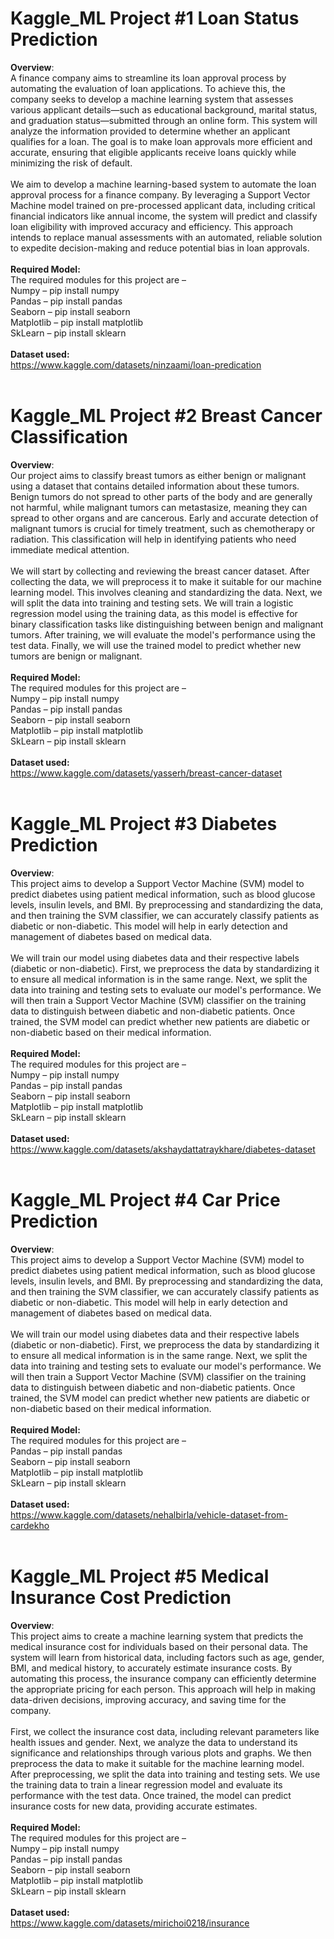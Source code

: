 # Kaggle_ML Project #1 Loan Status Prediction

**Overview**:<br>
A finance company aims to streamline its loan approval process by automating the evaluation of loan applications. To achieve this, the company seeks to develop a machine learning system that assesses various applicant details—such as educational background, marital status, and graduation status—submitted through an online form. This system will analyze the information provided to determine whether an applicant qualifies for a loan. The goal is to make loan approvals more efficient and accurate, ensuring that eligible applicants receive loans quickly while minimizing the risk of default.<br>
<br>
We aim to develop a machine learning-based system to automate the loan approval process for a finance company. By leveraging a Support Vector Machine model trained on pre-processed applicant data, including critical financial indicators like annual income, the system will predict and classify loan eligibility with improved accuracy and efficiency. This approach intends to replace manual assessments with an automated, reliable solution to expedite decision-making and reduce potential bias in loan approvals.
<br><br>
**Required Model:**<br>
The required modules for this project are –<br>
Numpy – pip install numpy<br>
Pandas – pip install pandas<br>
Seaborn – pip install seaborn<br>
Matplotlib – pip install matplotlib<br>
SkLearn – pip install sklearn
<br><br>
**Dataset used:**<br>
https://www.kaggle.com/datasets/ninzaami/loan-predication
<br><br>

# Kaggle_ML Project #2 Breast Cancer Classification

**Overview**:<br>
Our project aims to classify breast tumors as either benign or malignant using a dataset that contains detailed information about these tumors. Benign tumors do not spread to other parts of the body and are generally not harmful, while malignant tumors can metastasize, meaning they can spread to other organs and are cancerous. Early and accurate detection of malignant tumors is crucial for timely treatment, such as chemotherapy or radiation. This classification will help in identifying patients who need immediate medical attention.<br>
<br>
We will start by collecting and reviewing the breast cancer dataset. After collecting the data, we will preprocess it to make it suitable for our machine learning model. This involves cleaning and standardizing the data. Next, we will split the data into training and testing sets. We will train a logistic regression model using the training data, as this model is effective for binary classification tasks like distinguishing between benign and malignant tumors. After training, we will evaluate the model's performance using the test data. Finally, we will use the trained model to predict whether new tumors are benign or malignant.
<br><br>
**Required Model:**<br>
The required modules for this project are –<br>
Numpy – pip install numpy<br>
Pandas – pip install pandas<br>
Seaborn – pip install seaborn<br>
Matplotlib – pip install matplotlib<br>
SkLearn – pip install sklearn<br>
<br>
**Dataset used:**<br>
https://www.kaggle.com/datasets/yasserh/breast-cancer-dataset<br>
<br>
# Kaggle_ML Project #3 Diabetes Prediction

**Overview**:<br>
This project aims to develop a Support Vector Machine (SVM) model to predict diabetes using patient medical information, such as blood glucose levels, insulin levels, and BMI. By preprocessing and standardizing the data, and then training the SVM classifier, we can accurately classify patients as diabetic or non-diabetic. This model will help in early detection and management of diabetes based on medical data.<br>
<br>
We will train our model using diabetes data and their respective labels (diabetic or non-diabetic). First, we preprocess the data by standardizing it to ensure all medical information is in the same range. Next, we split the data into training and testing sets to evaluate our model's performance. We will then train a Support Vector Machine (SVM) classifier on the training data to distinguish between diabetic and non-diabetic patients. Once trained, the SVM model can predict whether new patients are diabetic or non-diabetic based on their medical information.
<br><br>
**Required Model:**<br>
The required modules for this project are –<br>
Numpy – pip install numpy<br>
Pandas – pip install pandas<br>
Seaborn – pip install seaborn<br>
Matplotlib – pip install matplotlib<br>
SkLearn – pip install sklearn<br>
<br>
**Dataset used:**<br>
https://www.kaggle.com/datasets/akshaydattatraykhare/diabetes-dataset<br>
<br>

# Kaggle_ML Project #4 Car Price Prediction

**Overview**:<br>
This project aims to develop a Support Vector Machine (SVM) model to predict diabetes using patient medical information, such as blood glucose levels, insulin levels, and BMI. By preprocessing and standardizing the data, and then training the SVM classifier, we can accurately classify patients as diabetic or non-diabetic. This model will help in early detection and management of diabetes based on medical data.<br>
<br>
We will train our model using diabetes data and their respective labels (diabetic or non-diabetic). First, we preprocess the data by standardizing it to ensure all medical information is in the same range. Next, we split the data into training and testing sets to evaluate our model's performance. We will then train a Support Vector Machine (SVM) classifier on the training data to distinguish between diabetic and non-diabetic patients. Once trained, the SVM model can predict whether new patients are diabetic or non-diabetic based on their medical information.
<br><br>
**Required Model:**<br>
The required modules for this project are –<br>
Pandas – pip install pandas<br>
Seaborn – pip install seaborn<br>
Matplotlib – pip install matplotlib<br>
SkLearn – pip install sklearn<br>
<br>
**Dataset used:**<br>
https://www.kaggle.com/datasets/nehalbirla/vehicle-dataset-from-cardekho<br>
<br>

# Kaggle_ML Project #5 Medical Insurance Cost Prediction

**Overview**:<br>
This project aims to create a machine learning system that predicts the medical insurance cost for individuals based on their personal data. The system will learn from historical data, including factors such as age, gender, BMI, and medical history, to accurately estimate insurance costs. By automating this process, the insurance company can efficiently determine the appropriate pricing for each person. This approach will help in making data-driven decisions, improving accuracy, and saving time for the company.<br>
<br>
First, we collect the insurance cost data, including relevant parameters like health issues and gender. Next, we analyze the data to understand its significance and relationships through various plots and graphs. We then preprocess the data to make it suitable for the machine learning model. After preprocessing, we split the data into training and testing sets. We use the training data to train a linear regression model and evaluate its performance with the test data. Once trained, the model can predict insurance costs for new data, providing accurate estimates.
<br><br>
**Required Model:**<br>
The required modules for this project are –<br>
Numpy – pip install numpy<br>
Pandas – pip install pandas<br>
Seaborn – pip install seaborn<br>
Matplotlib – pip install matplotlib<br>
SkLearn – pip install sklearn<br>
<br>
**Dataset used:**<br>
https://www.kaggle.com/datasets/mirichoi0218/insurance
